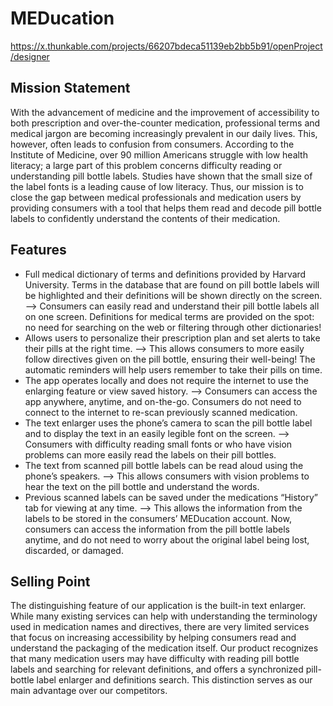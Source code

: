 # MEDucation
https://x.thunkable.com/projects/66207bdeca51139eb2bb5b91/openProject/designer

## Mission Statement
With the advancement of medicine and the improvement of accessibility to both prescription and over-the-counter medication, professional terms and medical jargon are becoming increasingly prevalent in our daily lives. This, however, often leads to confusion from consumers. According to the Institute of Medicine, over 90 million Americans struggle with low health literacy; a large part of this problem concerns difficulty reading or understanding pill bottle labels. Studies have shown that the small size of the label fonts is a leading cause of low literacy. Thus, our mission is to close the gap between medical professionals and medication users by providing consumers with a tool that helps them read and decode pill bottle labels to confidently understand the contents of their medication.

## Features
- Full medical dictionary of terms and definitions provided by Harvard University. Terms in the database that are found on pill bottle labels will be highlighted and their definitions will be shown directly on the screen. --> Consumers can easily read and understand their pill bottle labels all on one screen. Definitions for medical terms are provided on the spot: no need for searching on the web or filtering through other dictionaries!
- Allows users to personalize their prescription plan and set alerts to take their pills at the right time. --> This allows consumers to more easily follow directives given on the pill bottle, ensuring their well-being! The automatic reminders will help users remember to take their pills on time.
- The app operates locally and does not require the internet to use the enlarging feature or view saved history. --> Consumers can access the app anywhere, anytime, and on-the-go. Consumers do not need to connect to the internet to re-scan previously scanned medication.
- The text enlarger uses the phone’s camera to scan the pill bottle label and to display the text in an easily legible font on the screen. --> Consumers with difficulty reading small fonts or who have vision problems can more easily read the labels on their pill bottles.
- The text from scanned pill bottle labels can be read aloud using the phone’s speakers. --> This allows consumers with vision problems to hear the text on the pill bottle and understand the words.
- Previous scanned labels can be saved under the medications “History” tab for viewing at any time. --> This allows the information from the labels to be stored in the consumers’ MEDucation account. Now, consumers can access the information from the pill bottle labels anytime, and do not need to worry about the original label being lost, discarded, or damaged.

## Selling Point
The distinguishing feature of our application is the built-in text enlarger. While many existing services can help with understanding the terminology used in medication names and directives, there are very limited services that focus on increasing accessibility by helping consumers read and understand the packaging of the medication itself. Our product recognizes that many medication users may have difficulty with reading pill bottle labels and searching for relevant definitions, and offers a synchronized pill-bottle label enlarger and definitions search. This distinction serves as our main advantage over our competitors. 
